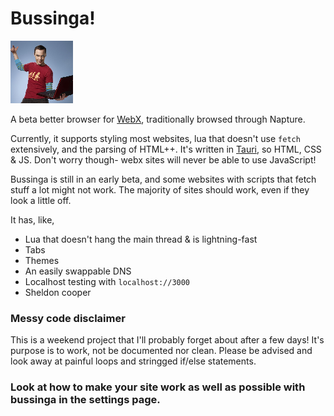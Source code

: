 # Bussinga!
![Bussinga!](/src-tauri/icon.png)

A beta better browser for [WebX](https://github.com/face-hh/webx), traditionally browsed through Napture.

Currently, it supports styling most websites, lua that doesn't use `fetch` extensively, and the parsing of HTML++. It's written in [Tauri](https://tauri.app/), so HTML, CSS & JS. Don't worry though- webx sites will never be able to use JavaScript!

Bussinga is still in an early beta, and some websites with scripts that fetch stuff a lot might not work. The majority of sites should work, even if they look a little off.

It has, like,
- Lua that doesn't hang the main thread & is lightning-fast
- Tabs
- Themes
- An easily swappable DNS
- Localhost testing with `localhost://3000`
- Sheldon cooper

### Messy code disclaimer
This is a weekend project that I'll probably forget about after a few days! It's purpose is to work, not be documented nor clean. Please be advised and look away at painful loops and stringged if/else statements.


### Look at how to make your site work as well as possible with bussinga in the settings page.